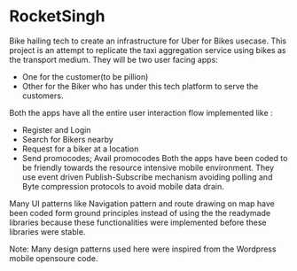 # RocketSingh
Bike hailing tech to create an infrastructure for Uber for Bikes usecase. This project is an attempt to replicate the taxi aggregation service using bikes as the transport medium.
They will be two user facing apps: 
- One for the customer(to be pillion) 
- Other for the Biker who has under this tech platform to serve the customers. 

Both the apps have all the entire user interaction flow implemented like : 
- Register and Login
- Search for Bikers nearby
- Request for a biker at a location
- Send promocodes; Avail promocodes
Both the apps have been coded to be friendly towards the resource intensive mobile environment. They use event driven Publish-Subscribe mechanism avoiding polling and Byte compression protocols to avoid mobile data drain.

Many UI patterns like Navigation pattern and route drawing on map have been coded form ground principles instead of using the the readymade libraries because these functionalities were implemented before these libraries were stable.

Note: Many design patterns used here were inspired from the Wordpress mobile opensoure code.
